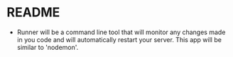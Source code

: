 # README
* Runner will be a command line tool that will monitor any changes made in you code and will automatically restart your server. This app will be similar to 'nodemon'.
